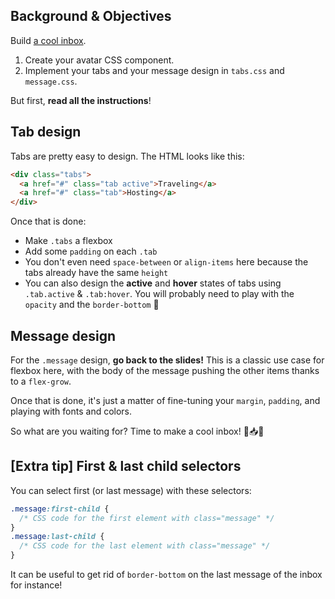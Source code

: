 ## Background & Objectives

Build [a cool inbox](http://lewagon.github.io/html-css-challenges/13-inbox/).

1. Create your avatar CSS component.
2. Implement your tabs and your message design in `tabs.css` and `message.css`.

But first, **read all the instructions**!

## Tab design

Tabs are pretty easy to design. The HTML looks like this:

```html
<div class="tabs">
  <a href="#" class="tab active">Traveling</a>
  <a href="#" class="tab">Hosting</a>
</div>
```

Once that is done:

- Make `.tabs` a flexbox
- Add some `padding` on each `.tab`
- You don't even need `space-between` or `align-items` here because the tabs already have the same `height`
- You can also design the **active** and **hover** states of tabs using `.tab.active` & `.tab:hover`. You will probably need to play with the `opacity` and the `border-bottom` 😬

## Message design

For the `.message` design, **go back to the slides!** This is a classic use case for flexbox here, with the body of the message pushing the other items thanks to a `flex-grow`.

Once that is done, it's just a matter of fine-tuning your `margin`, `padding`, and playing with fonts and colors.

So what are you waiting for? Time to make a cool inbox! 🚀📥🚀

## [Extra tip] First & last child selectors

You can select first (or last message) with these selectors:

```css
.message:first-child {
  /* CSS code for the first element with class="message" */
}
.message:last-child {
  /* CSS code for the last element with class="message" */
}
```

It can be useful to get rid of `border-bottom` on the last message of the inbox for instance!
